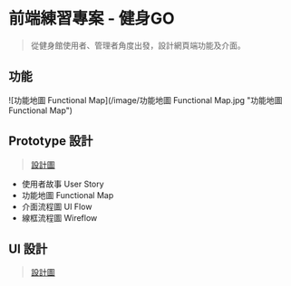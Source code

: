 # 前端練習專案 - 健身GO
> 從健身館使用者、管理者角度出發，設計網頁端功能及介面。

## 功能
![功能地圖 Functional Map](/image/功能地圖 Functional Map.jpg "功能地圖 Functional Map")

## Prototype 設計
> [設計圖](https://drive.google.com/file/d/1se8iriz43bejkCcEXcYHj_wl60zTcBzP/view?usp=sharing)
* 使用者故事 User Story
* 功能地圖 Functional Map
* 介面流程圖 UI Flow
* 線框流程圖 Wireflow

## UI 設計
> [設計圖](https://www.figma.com/file/putSmAV068ABwFWf5wtzxM/%E5%81%A5%E8%BA%AB%E5%B9%B3%E5%8F%B0UI?type=design&node-id=0%3A1&mode=design&t=kcKXR8XSrkhoQWJG-1)

